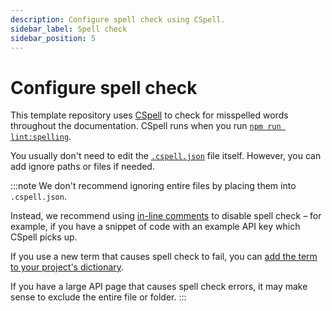 ```yaml
---
description: Configure spell check using CSpell.
sidebar_label: Spell check
sidebar_position: 5
---
```


# Configure spell check

This template repository uses [CSpell](https://cspell.org/) to check for misspelled words
throughout the documentation.
CSpell runs when you run [`npm run lint:spelling`](../create/run-in-development.md).

You usually don't need to edit the [`.cspell.json`](../create/repo-structure.md#-cspelljson) file itself.
However, you can add ignore paths or files if needed.

:::note
We don't recommend ignoring entire files by placing them into `.cspell.json`.

Instead, we recommend using [in-line comments](https://cspell.org/configuration/document-settings/)
to disable spell check – for example, if you have a snippet of code with an example API key
which CSpell picks up.

If you use a new term that causes spell check to fail, you can [add the term to your project's dictionary](../create/run-in-development.md#npm-run-lintspelling).

If you have a large API page that causes spell check errors, it may make sense to exclude
the entire file or folder.
:::
